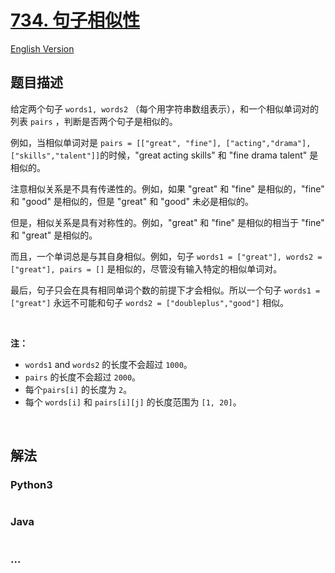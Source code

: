 # [734. 句子相似性](https://leetcode-cn.com/problems/sentence-similarity)

[English Version](/solution/0700-0799/0734.Sentence%20Similarity/README_EN.md)

## 题目描述
<!-- 这里写题目描述 -->
<p>给定两个句子 <code>words1, words2</code> （每个用字符串数组表示），和一个相似单词对的列表 <code>pairs</code> ，判断是否两个句子是相似的。</p>

<p>例如，当相似单词对是 <code>pairs = [["great", "fine"], ["acting","drama"], ["skills","talent"]]</code>的时候，"great acting skills" 和 "fine drama talent" 是相似的。</p>

<p>注意相似关系是不具有传递性的。例如，如果 "great" 和 "fine" 是相似的，"fine" 和 "good" 是相似的，但是 "great" 和 "good" 未必是相似的。</p>

<p>但是，相似关系是具有对称性的。例如，"great" 和 "fine" 是相似的相当于 "fine" 和 "great" 是相似的。</p>

<p>而且，一个单词总是与其自身相似。例如，句子 <code>words1 = ["great"], words2 = ["great"], pairs = []</code> 是相似的，尽管没有输入特定的相似单词对。</p>

<p>最后，句子只会在具有相同单词个数的前提下才会相似。所以一个句子 <code>words1 = ["great"]</code> 永远不可能和句子 <code>words2 = ["doubleplus","good"]</code> 相似。</p>

<p> </p>

<p><strong>注：</strong></p>

<ul>
	<li><code>words1</code> and <code>words2</code> 的长度不会超过 <code>1000</code>。</li>
	<li><code>pairs</code> 的长度不会超过 <code>2000</code>。</li>
	<li>每个<code>pairs[i]</code> 的长度为 <code>2</code>。</li>
	<li>每个 <code>words[i]</code> 和 <code>pairs[i][j]</code> 的长度范围为 <code>[1, 20]</code>。</li>
</ul>

<p> </p>



## 解法
<!-- 这里可写通用的实现逻辑 -->


<!-- tabs:start -->

### **Python3**
<!-- 这里可写当前语言的特殊实现逻辑 -->

```python

```

### **Java**
<!-- 这里可写当前语言的特殊实现逻辑 -->

```java

```

### **...**
```

```

<!-- tabs:end -->